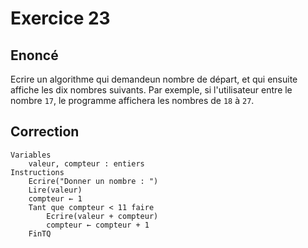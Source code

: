 # Exercice 23

## Enoncé

Ecrire un algorithme qui demandeun nombre de départ, et qui ensuite affiche les dix nombres suivants. Par exemple, si l'utilisateur entre le nombre `17`, le programme affichera les nombres de `18` à `27`.

## Correction

```
Variables
    valeur, compteur : entiers
Instructions
    Ecrire("Donner un nombre : ")
    Lire(valeur)
    compteur ← 1
    Tant que compteur < 11 faire
        Ecrire(valeur + compteur)
        compteur ← compteur + 1
    FinTQ
```
